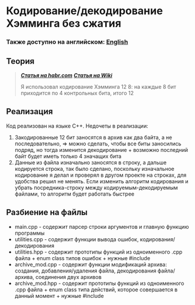 # Кодирование/декодирование Хэмминга без сжатия

### Также доступно на английском: [English](README.md)

## Теория
> ***[Статья на habr.com](https://habr.com/ru/articles/140611/)***
> ***[Статья на Wiki](https://en.wikipedia.org/wiki/Hamming_code)***
>
> Я использовал кодирование Хэмминга 12 8: на каждые 8 бит приходится по 4 контрольных бита, итого 12

## Реализация
Код реализован на языке C++.
Недочеты в реализации: 
1. Закодированные 12 бит заносятся в архив как два байта, а не последовательно, => можно сделать, чтобы все биты заносились подряд, но тогда изменится декодирование + возможно последний байт будет иметь только 4 значащих бита
2. Данные из файла изначально заносятся в строку, а дальше кодируется строка, так было сделано, поскольку изначальное кодирование я делал и проверял в другом проекте на строках, для удобства решил не менять.
   Если изменить алгоритм кодирования и убрать посредника-строку между кодируемым-декодируемым файлами, то алгоритм будет работать быстрее

## Разбиение на файлы
- main.cpp - содержит парсер строки аргументов и главную функцию программы
- utilities.cpp - содержит функции вывода ошибок, кодирования/декодирования
- utilities.hpp - содержит прототипы функций из одноименного .cpp файла + enum class типов ошибок + нужные #include
- archive_mod.cpp - содержит функции модификаций архива: создания, добавления/удаления файла, декодирования файла/архива, соединения двух архивов
- archive_mod.hpp - содержит прототипы функций из одноименного .cpp файла + enum class типа действий, которое совершается в данный момент + нужные #include
